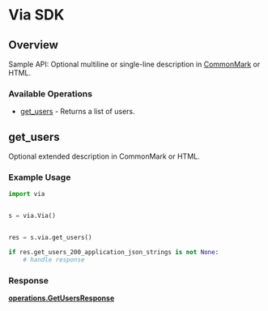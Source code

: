 # Via SDK

## Overview

Sample API: Optional multiline or single-line description in [CommonMark](http://commonmark.org/help/) or HTML.

### Available Operations

* [get_users](#get_users) - Returns a list of users.

## get_users

Optional extended description in CommonMark or HTML.

### Example Usage

```python
import via


s = via.Via()


res = s.via.get_users()

if res.get_users_200_application_json_strings is not None:
    # handle response
```


### Response

**[operations.GetUsersResponse](../../models/operations/getusersresponse.md)**

